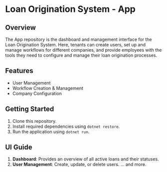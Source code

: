 # Loan Origination System - App

## Overview

The App repository is the dashboard and management interface for the Loan Origination System. Here, tenants can create users, set up and manage workflows for different companies, and provide employees with the tools they need to configure and manage their loan origination processes.

## Features

- User Management
- Workflow Creation & Management
- Company Configuration

## Getting Started

1. Clone this repository.
2. Install required dependencies using `dotnet restore`.
3. Run the application using `dotnet run`.

## UI Guide

1. **Dashboard**: Provides an overview of all active loans and their statuses.
2. **User Management**: Create, update, or delete users.
... and more.
